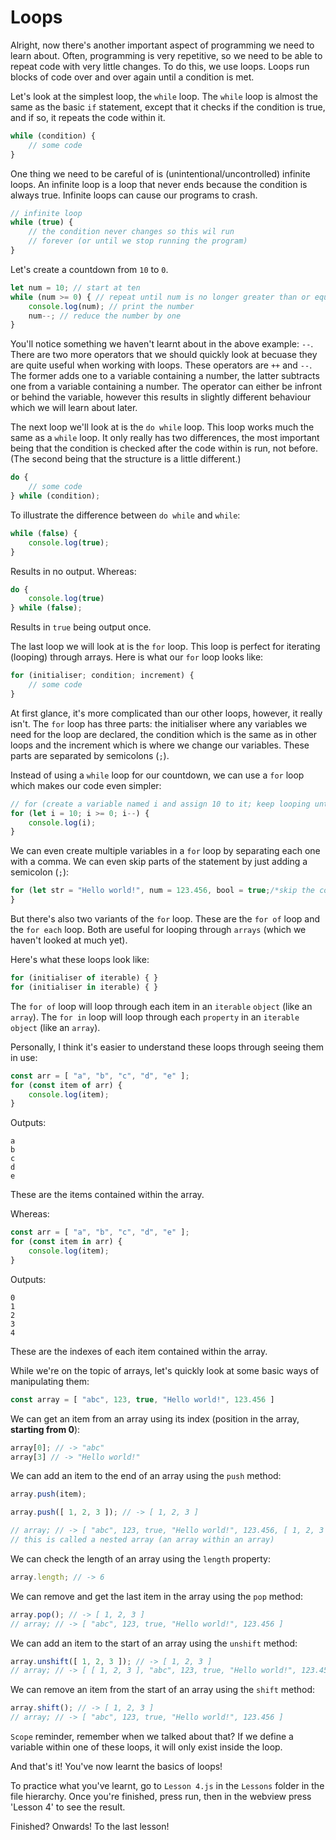 # Loops

Alright, now there's another important aspect of programming we need to learn about. Often, programming is very repetitive, so we need to be able to repeat code with very little changes. To do this, we use loops. Loops run blocks of code over and over again until a condition is met.

Let's look at the simplest loop, the `while` loop. The `while` loop is almost the same as the basic `if` statement, except that it checks if the condition is true, and if so, it repeats the code within it.
```js
while (condition) {
	// some code
}
```
One thing we need to be careful of is (unintentional/uncontrolled) infinite loops. An infinite loop is a loop that never ends because the condition is always true. Infinite loops can cause our programs to crash.
```js
// infinite loop
while (true) {
	// the condition never changes so this wil run
	// forever (or until we stop running the program)
}
```
Let's create a countdown from `10` to `0`.
```js
let num = 10; // start at ten
while (num >= 0) { // repeat until num is no longer greater than or equal to 0
	console.log(num); // print the number
	num--; // reduce the number by one
}
```
You'll notice something we haven't learnt about in the above example: `--`. There are two more operators that we should quickly look at becuase they are quite useful when working with loops. These operators are `++` and `--`. The former adds one to a variable containing a number, the latter subtracts one from a variable containing a number. The operator can either be infront or behind the variable, however this results in slightly different behaviour which we will learn about later.

The next loop we'll look at is the `do while` loop. This loop works much the same as a `while` loop. It only really has two differences, the most important being that the condition is checked after the code within is run, not before. (The second being that the structure is a little different.)
```js
do {
	// some code
} while (condition);
```
To illustrate the difference between `do while` and `while`:
```js
while (false) {
	console.log(true);
}
```
Results in no output. Whereas:
```js
do {
	console.log(true)
} while (false);
```
Results in `true` being output once.

The last loop we will look at is the `for` loop. This loop is perfect for iterating (looping) through arrays. Here is what our `for` loop looks like:
```js
for (initialiser; condition; increment) {
	// some code
}
```
At first glance, it's more complicated than our other loops, however, it really isn't. The `for` loop has three parts: the initialiser where any variables we need for the loop are declared, the condition which is the same as in other loops and the increment which is where we change our variables. These parts are separated by semicolons (`;`).

Instead of using a `while` loop for our countdown, we can use a `for` loop which makes our code even simpler:
```js
// for (create a variable named i and assign 10 to it; keep looping until i is less than 0; after each loop subtract one from i)
for (let i = 10; i >= 0; i--) {
	console.log(i);
}
```
We can even create multiple variables in a `for` loop by separating each one with a comma. We can even skip parts of the statement by just adding a semicolon (`;`):
```js
for (let str = "Hello world!", num = 123.456, bool = true;/*skip the condition*/;/*skip the increment*/) {
}
```
But there's also two variants of the `for` loop. These are the `for of` loop and the `for each` loop. Both are useful for looping through `arrays` (which we haven't looked at much yet).

Here's what these loops look like:
```js
for (initialiser of iterable) { }
for (initialiser in iterable) { }
```
The `for of` loop will loop through each item in an `iterable` `object` (like an `array`). The `for in` loop will loop through each `property` in an `iterable` `object` (like an `array`).

Personally, I think it's easier to understand these loops through seeing them in use:
```js
const arr = [ "a", "b", "c", "d", "e" ];
for (const item of arr) {
	console.log(item);
}
```
Outputs:
```
a
b
c
d
e
```
These are the items contained within the array.

Whereas:
```js
const arr = [ "a", "b", "c", "d", "e" ];
for (const item in arr) {
	console.log(item);
}
```
Outputs:
```
0
1
2
3
4
```
These are the indexes of each item contained within the array.

While we're on the topic of arrays, let's quickly look at some basic ways of manipulating them:
```js
const array = [ "abc", 123, true, "Hello world!", 123.456 ]
```
We can get an item from an array using its index (position in the array, **starting from 0**):
```js
array[0]; // -> "abc"
array[3] // -> "Hello world!"
```
We can add an item to the end of an array using the `push` method:
```js
array.push(item);

array.push([ 1, 2, 3 ]); // -> [ 1, 2, 3 ]

// array; // -> [ "abc", 123, true, "Hello world!", 123.456, [ 1, 2, 3 ] ]
// this is called a nested array (an array within an array)
```
We can check the length of an array using the `length` property:
```js
array.length; // -> 6
```
We can remove and get the last item in the array using the `pop` method:
```js
array.pop(); // -> [ 1, 2, 3 ]
// array; // -> [ "abc", 123, true, "Hello world!", 123.456 ]
```
We can add an item to the start of an array using the `unshift` method:
```js
array.unshift([ 1, 2, 3 ]); // -> [ 1, 2, 3 ]
// array; // -> [ [ 1, 2, 3 ], "abc", 123, true, "Hello world!", 123.456 ]
```
We can remove an item from the start of an array using the `shift` method:
```js
array.shift(); // -> [ 1, 2, 3 ]
// array; // -> [ "abc", 123, true, "Hello world!", 123.456 ]
```

`Scope` reminder, remember when we talked about that? If we define a variable within one of these loops, it will only exist inside the loop.

And that's it! You've now learnt the basics of loops!

To practice what you've learnt, go to `Lesson 4.js` in the `Lessons` folder in the file hierarchy. Once you're finished, press run, then in the webview press 'Lesson 4' to see the result.

Finished? Onwards! To the last lesson!